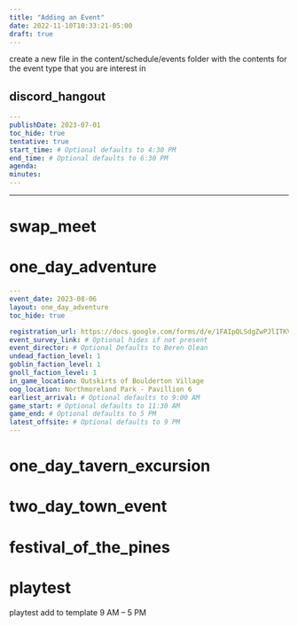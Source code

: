 ```yaml
---
title: "Adding an Event"
date: 2022-11-10T10:33:21-05:00
draft: true
---
```


create a new file in the content/schedule/events folder with the contents for the event type that you are interest in 

## discord_hangout

```yaml
---
publishDate: 2023-07-01 
toc_hide: true
tentative: true
start_time: # Optional defaults to 4:30 PM
end_time: # Optional defaults to 6:30 PM
agenda: 
minutes: 
---
```



---

# swap_meet

# one_day_adventure

```yaml
---
event_date: 2023-08-06
layout: one_day_adventure
toc_hide: true

registration_url: https://docs.google.com/forms/d/e/1FAIpQLSdgZwPJlITKVErkySbMRVTOmiEDpFU0Fur-Olxqv7dALXF09A/viewform # Optional hides if not present
event_survey_link: # Optional hides if not present
event_director: # Optional Defaults to Beren Olean
undead_faction_level: 1
goblin_faction_level: 1
gnoll_faction_level: 1
in_game_location: Outskirts of Boulderton Village
oog_location: Northmoreland Park - Pavillion 6
earliest_arrival: # Optional defaults to 9:00 AM
game_start: # Optional defaults to 11:30 AM
game_end: # Optional defaults to 5 PM
latest_offsite: # Optional defaults to 9 PM
---
```



# one_day_tavern_excursion

# two_day_town_event

# festival_of_the_pines

# playtest
playtest add to template  9 AM – 5 PM